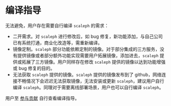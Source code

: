 # 编译指导

无法避免，用户存在需要自行编译 `scaleph` 的需求：

* 二开需求。对 `scaleph` 进行修改后，如 bug 修复，新功能添加，与自己公司已有系统打通，商业化改造等，需重新编译。
* 镜像定制。`scaleph` 部分功能依赖定制的镜像。对于部分集成的三方服务，没有提供镜像或者部分额外功能实现需要用户拓展镜像，添加进去，`scaleph` 提供或拓展了三方镜像。用户同样存在修改 `scaleph` 提供的镜像以达到功能增强或 bug 修复的目的。
* 无法获取 `scaleph` 提供的镜像。`scaleph` 提供的镜像发布到了 github，网络连接不畅情况下会迟迟无法获取镜像，无法安装或更新 `scaleph`，建议用户自行编译 `scaleph`。同理对于需要离线部署场景，用户也可以自行编译 `scaleph`。

用户至 [参与贡献](../../contribute) 自行查看编译指导。
